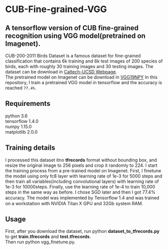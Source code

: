 # CUB-Fine-grained-VGG
## A tensorflow version of CUB fine-grained recognition using VGG model(pretrained on Imagenet).

CUB-200-2011 Birds Dataset is a famous dataset for fine-grained classification 
that contains 6k training and 6k test images of 200 species of birds, each with roughly 30 training images and 30 testing images.
The dataset can be download in [Caltech-UCSD Webpage](http://www.vision.caltech.edu/visipedia/CUB-200-2011.html).</br>
The pretrained model on Imagenet can be download in [VGG19NPY](https://mega.nz/#!xZ8glS6J!MAnE91ND_WyfZ_8mvkuSa2YcA7q-1ehfSm-Q1fxOvvs.html)
In this repository, I train a pretrained VGG model in tensorflow and the accuracy is reached `77.4%`.

## Requirements
python 3.6</br>
tensorflow 1.4.0</br>
numpy 1.15.0</br>
matplotlib 2.0.0

## Training details
I processed this dataset itno **tfrecords** format without bounding box, and resize the original image to 256 pixels and crop it randomly to 224.
I start the training process from a pre-trained model on Imagenet. 
First, I finetune the model using only fc8 layer with learning rate of 1e-3 for 5000 steps 
and then train all variables(including convolutional layers) with learning rate of 1e-3 for 10000steps.
Finally, use the learning rate of 1e-4 to train 10,000 steps in the same way as before. 
I chose SGD later and then I got 77.4% accuracy. The model was implemented by Tensorﬂow 1.4 
and was trained on a workstation with NVIDIA Titan X GPU and 32Gb system RAM.

## Usage
First, after you download the dataset, run python **dataset_to_tfrecords.py** to get **train.tfrecords** and **test.tfrecords**.</br>
Then run python vgg_finetune.py.

